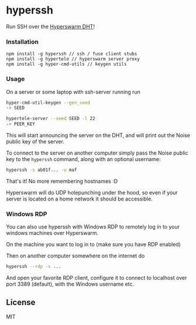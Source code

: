 # hyperssh

Run SSH over the [Hyperswarm DHT](https://github.com/hyperswarm/dht)!

### Installation
```
npm install -g hyperssh // ssh / fuse client stubs
npm install -g hypertele // hyperswarm server proxy
npm install -g hyper-cmd-utils // keygen utils
```

### Usage

On a server or some laptop with ssh-server running run

```sh
hyper-cmd-util-keygen --gen_seed
-> SEED

hypertele-server --seed SEED -l 22
-> PEER_KEY
```

This will start announcing the server on the DHT, and will print out the Noise public key of the server.

To connect to the server on another computer simply pass the Noise public key to the `hyperssh` command, along with an optional username:

```sh
hyperssh -s ab01f... -u maf
```

That's it! No more remembering hostnames :D

Hyperswarm will do UDP holepunching under the hood, so even if your server is located on a home network it should be accessible.

### Windows RDP

You can also use hyperssh with Windows RDP to remotely log in to your windows machines over Hyperswarm.

On the machine you want to log in to (make sure you have RDP enabled)

Then on another computer somewhere on the internet do

```sh
hyperssh --rdp -s ...
```

And open your favorite RDP client, configure it to connect to localhost over port 3389 (default),
with the Windows username etc.

## License

MIT
